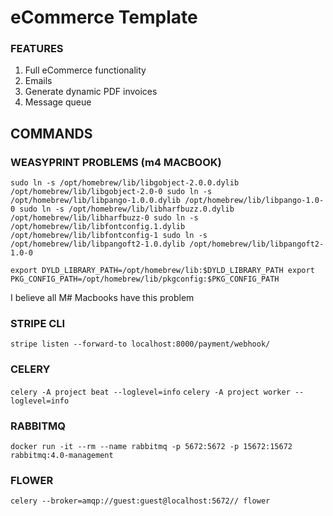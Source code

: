 # eCommerce Template #

### FEATURES ###
1. Full eCommerce functionality
2. Emails
3. Generate dynamic PDF invoices
4. Message queue

## COMMANDS ##

### WEASYPRINT PROBLEMS (m4 MACBOOK) ###
`sudo ln -s /opt/homebrew/lib/libgobject-2.0.0.dylib /opt/homebrew/lib/libgobject-2.0-0
sudo ln -s /opt/homebrew/lib/libpango-1.0.0.dylib /opt/homebrew/lib/libpango-1.0-0
sudo ln -s /opt/homebrew/lib/libharfbuzz.0.dylib /opt/homebrew/lib/libharfbuzz-0
sudo ln -s /opt/homebrew/lib/libfontconfig.1.dylib /opt/homebrew/lib/libfontconfig-1
sudo ln -s /opt/homebrew/lib/libpangoft2-1.0.dylib /opt/homebrew/lib/libpangoft2-1.0-0`

`export DYLD_LIBRARY_PATH=/opt/homebrew/lib:$DYLD_LIBRARY_PATH
export PKG_CONFIG_PATH=/opt/homebrew/lib/pkgconfig:$PKG_CONFIG_PATH`

I believe all M# Macbooks have this problem

### STRIPE CLI ###
`stripe listen --forward-to localhost:8000/payment/webhook/ `

### CELERY ###
`celery -A project beat --loglevel=info`
`celery -A project worker --loglevel=info`

### RABBITMQ ###
`docker run -it --rm --name rabbitmq -p 5672:5672 -p 15672:15672 rabbitmq:4.0-management`

### FLOWER ###
`celery --broker=amqp://guest:guest@localhost:5672// flower`

